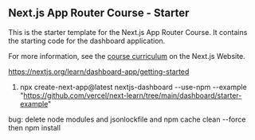 ## Next.js App Router Course - Starter

This is the starter template for the Next.js App Router Course. It contains the starting code for the dashboard application.

For more information, see the [course curriculum](https://nextjs.org/learn) on the Next.js Website.

https://nextjs.org/learn/dashboard-app/getting-started

1. npx create-next-app@latest nextjs-dashboard --use-npm --example "https://github.com/vercel/next-learn/tree/main/dashboard/starter-example"

bug: delete node modules and jsonlockfile and npm cache clean --force
then npm install